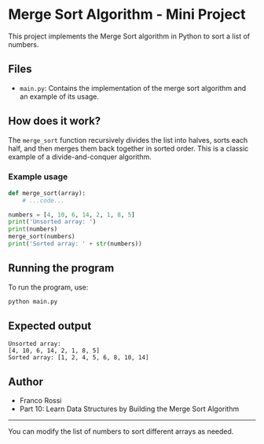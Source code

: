 # Merge Sort Algorithm - Mini Project

This project implements the Merge Sort algorithm in Python to sort a list of numbers.

## Files
- `main.py`: Contains the implementation of the merge sort algorithm and an example of its usage.

## How does it work?
The `merge_sort` function recursively divides the list into halves, sorts each half, and then merges them back together in sorted order. This is a classic example of a divide-and-conquer algorithm.

### Example usage
```python
def merge_sort(array):
    # ...code...

numbers = [4, 10, 6, 14, 2, 1, 8, 5]
print('Unsorted array: ')
print(numbers)
merge_sort(numbers)
print('Sorted array: ' + str(numbers))
```

## Running the program
To run the program, use:

```bash
python main.py
```

## Expected output
```
Unsorted array: 
[4, 10, 6, 14, 2, 1, 8, 5]
Sorted array: [1, 2, 4, 5, 6, 8, 10, 14]
```

## Author
- Franco Rossi
- Part 10: Learn Data Structures by Building the Merge Sort Algorithm
---
You can modify the list of numbers to sort different arrays as needed.
